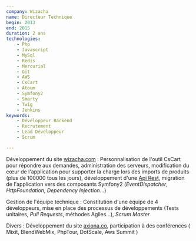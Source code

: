 ```yaml
---
company: Wizacha
name: Directeur Technique
begin: 2013
end: 2015
duration: 2 ans
technologies:
    - Php
    - Javascript
    - MySql
    - Redis
    - Mercurial
    - Git
    - AWS
    - CsCart
    - Atoum
    - Symfony2
    - Smarty
    - Twig
    - Jenkins
keywords:
    - Développeur Backend
    - Recrutement
    - Lead Développeur
    - Scrum

---
```


Développement du site [wizacha.com](https://wizacha.com)
: Personnalisation de l'outil CsCart pour répondre aux demandes,
administration des serveurs,
modification du cœur de l'application pour supporter
la charge lors des imports de produits (plus de 100000 tous les jours),
développement d'une [Api Rest](http://dev.wizacha.com/),
migration de l'application vers des composants Symfony2
(*EventDispatcher*, *HttpFoundation*, *Dependency Injection*...)

Gestion de l'équipe technique
: Constitution d'une équipe de 4 développeurs,
mise en place des processus de développements
(Tests unitaires, *Pull Requests*, méthodes Agiles...),
*Scrum Master*

Divers
: Développement du site [axiona.co](http://axiona.co),
participation à des conférences (
Mixit,
BlendWebMix,
PhpTour,
DotScale,
Aws Summit
)
